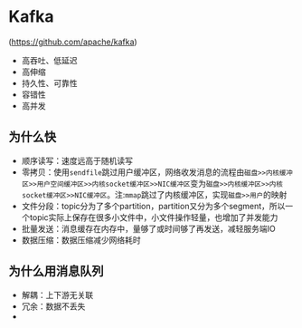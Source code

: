 # Kafka
(https://github.com/apache/kafka)
- 高吞吐、低延迟
- 高伸缩
- 持久性、可靠性
- 容错性
- 高并发


## 为什么快
- 顺序读写：速度远高于随机读写
- 零拷贝：使用`sendfile`跳过用户缓冲区，网络收发消息的流程由`磁盘>>内核缓冲区>>用户空间缓冲区>>内核socket缓冲区>>NIC缓冲区`变为`磁盘>>内核缓冲区>>内核socket缓冲区>>NIC缓冲区`。注:`mmap`跳过了内核缓冲区，实现`磁盘>>用户`的映射
- 文件分段：topic分为了多个partition，partition又分为多个segment，所以一个topic实际上保存在很多小文件中，小文件操作轻量，也增加了并发能力
- 批量发送：消息缓存在内存中，量够了或时间够了再发送，减轻服务端IO
- 数据压缩：数据压缩减少网络耗时


## 为什么用消息队列
- 解耦：上下游无关联
- 冗余：数据不丢失
- 
